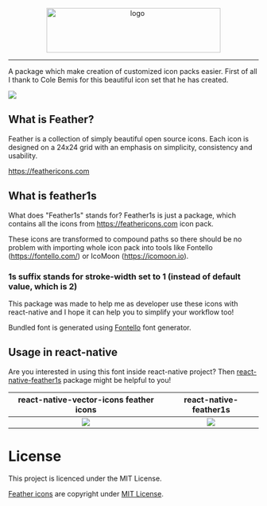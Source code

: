 <p align="center">
  <img alt="logo" width="350" height="90" src="https://user-images.githubusercontent.com/33039909/61521096-cf42be80-aa0f-11e9-8247-d3fbf31abf90.png">
</p>


---

A package which make creation of customized icon packs easier. First of all I thank to Cole Bemis for this beautiful icon set that he has created.

![](https://user-images.githubusercontent.com/33039909/61520055-a4576b00-aa0d-11e9-9308-3c96707f699c.png)

## What is Feather?

Feather is a collection of simply beautiful open source icons. Each icon is designed on a 24x24 grid with an emphasis on simplicity, consistency and usability.

https://feathericons.com

## What is feather1s

What does "Feather1s" stands for? Feather1s is just a package, which contains all the icons from https://feathericons.com icon pack. 

These icons are transformed to compound paths so there should be no problem with importing whole icon pack into tools like Fontello (https://fontello.com/) or IcoMoon (https://icomoon.io).

### **1s** suffix stands for stroke-width set to 1 (instead of default value, which is 2)

This package was made to help me as developer use these icons with react-native and I hope it can help you to simplify your workflow too!

Bundled font is generated using [Fontello](http://fontello.com/) font generator.

## Usage in react-native

Are you interested in using this font inside react-native project? Then [react-native-feather1s](https://github.com/sinodko/react-native-feather1s) package might be helpful to you!

|   react-native-vector-icons feather icons      |    react-native-feather1s         |
| :-------------------------------------------------------------------------------------------------------: | :-------------------------------------------------------------------------------------------------------: |
| ![](https://user-images.githubusercontent.com/33039909/61454958-9567ae80-a962-11e9-89a8-8d26cfbc4e1b.png) | ![](https://user-images.githubusercontent.com/33039909/61454956-94cf1800-a962-11e9-88f6-0236d6095602.png) |


# License

This project is licenced under the MIT License.

[Feather icons](https://feathericons.com) are copyright under [MIT License](https://github.com/feathericons/feather/blob/master/LICENSE).
